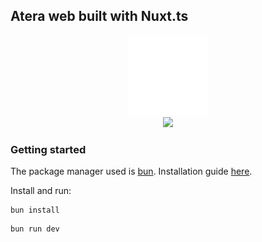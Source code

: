 ## Atera web built with Nuxt.ts

<div align="center">
  <img src="public\icons\bianco.svg" width=128>
  <br>
  <img src="https://nuxt.com/assets/design-kit/logo-green-white.svg" width=128>
</div>

### Getting started
The package manager used is [bun](https://bun.sh/). 
Installation guide [here](https://bun.sh/docs/installation).

Install and run:
```
bun install
```
```
bun run dev
```